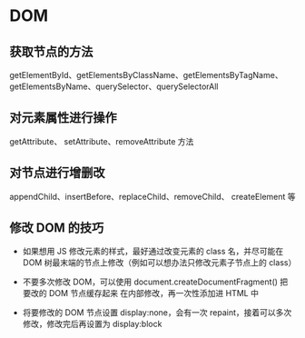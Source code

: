 # DOM

## 获取节点的方法

getElementById、getElementsByClassName、getElementsByTagName、 getElementsByName、querySelector、querySelectorAll

## 对元素属性进行操作

getAttribute、 setAttribute、removeAttribute 方法

## 对节点进行增删改

appendChild、insertBefore、replaceChild、removeChild、 createElement 等

## 修改 DOM 的技巧

- 如果想用 JS 修改元素的样式，最好通过改变元素的 class 名，并尽可能在 DOM 树最末端的节点上修改（例如可以想办法只修改元素子节点上的 class）

- 不要多次修改 DOM，可以使用 document.createDocumentFragment() 把要改的 DOM 节点缓存起来 在内部修改，再一次性添加进 HTML 中

- 将要修改的 DOM 节点设置 display:none，会有一次 repaint，接着可以多次修改，修改完后再设置为 display:block

